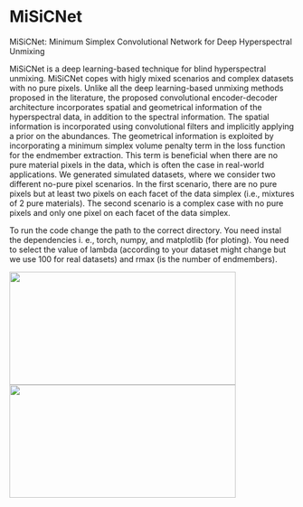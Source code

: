 # MiSiCNet
MiSiCNet: Minimum Simplex Convolutional Network for Deep Hyperspectral Unmixing

MiSiCNet is a deep learning-based technique for blind hyperspectral unmixing. MiSiCNet copes with higly mixed scenarios and complex datasets with no pure pixels. Unlike all the deep learning-based unmixing methods proposed in the literature, the proposed convolutional encoder-decoder architecture incorporates spatial and geometrical information of the hyperspectral data, in addition to the spectral information. The spatial information is incorporated using convolutional filters and implicitly applying a prior on the abundances. The geometrical information is exploited by incorporating a minimum simplex volume penalty term in the loss function for the endmember extraction. This term is beneficial when there are no pure material pixels in the data, which is often the case in real-world applications. We generated simulated datasets, where we consider two different no-pure pixel scenarios. In the first scenario, there are no pure pixels but at least two pixels on each facet of the data simplex (i.e., mixtures of 2 pure materials). The second scenario is a complex case with no pure pixels and only one pixel on each facet of the data simplex.

To run the code change the path to the correct directory. You need instal the dependencies i. e., torch, numpy, and matplotlib (for ploting). You need to select the value of lambda (according to your dataset might change but we use 100 for real datasets) and rmax (is the number of endmembers).


<img src="https://user-images.githubusercontent.com/61419984/151020437-d22dc981-2a46-44de-9ef9-a3dd09873b14.gif" width="400" height="200"><img src="https://user-images.githubusercontent.com/61419984/151022010-822e93ab-65b9-4376-b168-c626b2a253bb.gif" width="400" height="200">



